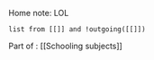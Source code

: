  Home note: LOL

```dataview
list from [[]] and !outgoing([[]])
```
Part of : [[Schooling subjects]]
